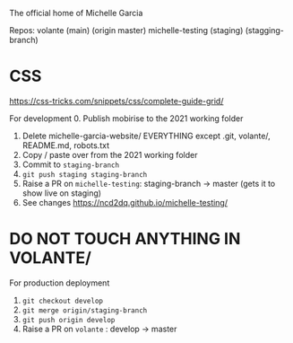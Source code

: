 The official home of Michelle Garcia


Repos:
volante (main) (origin master)
michelle-testing (staging) (stagging-branch)

# CSS
https://css-tricks.com/snippets/css/complete-guide-grid/

For development
0. Publish mobirise to the 2021 working folder
1. Delete michelle-garcia-website/ EVERYTHING except .git, volante/, README.md, robots.txt
2. Copy / paste over from the 2021 working folder
3. Commit to `staging-branch`
4. `git push staging staging-branch`
5. Raise a PR on `michelle-testing`: staging-branch -> master (gets it to show live on staging)
6. See changes https://ncd2dq.github.io/michelle-testing/

# DO NOT TOUCH ANYTHING IN VOLANTE/

For production deployment
1. `git checkout develop`
2. `git merge origin/staging-branch`
3. `git push origin develop`
4. Raise a PR on `volante` : develop -> master
